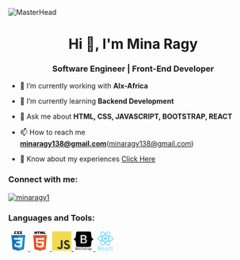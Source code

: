 ![MasterHead](https://images.unsplash.com/photo-1605379399843-5870eea9b74e?ixlib=rb-4.0.3&ixid=M3wxMjA3fDB8MHxwaG90by1wYWdlfHx8fGVufDB8fHx8fA%3D%3D&auto=format&fit=crop&w=898&q=80)

<h1 align="center">Hi 👋, I'm Mina Ragy</h1>
<h3 align="center">Software Engineer | Front-End Developer</h3>

- 🔭 I’m currently working with **Alx-Africa**

- 🌱 I’m currently learning **Backend Development**

- 💬 Ask me about **HTML, CSS, JAVASCRIPT, BOOTSTRAP, REACT**

- 📫 How to reach me **minaragy138@gmail.com**(minaragy138@gmail.com)

- 📄 Know about my experiences [Click Here](https://www.linkedin.com/in/minaragy1/)

<h3 align="left">Connect with me:</h3>
<p align="left">
<a href="https://linkedin.com/in/minaragy1" target="blank"><img align="center" src="https://raw.githubusercontent.com/rahuldkjain/github-profile-readme-generator/master/src/images/icons/Social/linked-in-alt.svg" alt="minaragy1" height="30" width="40" /></a>
</p>

<h3 align="left">Languages and Tools:</h3>
<p  align="left"> <a href="https://www.w3schools.com/css/" target="_blank" rel="noreferrer"> <img src="https://raw.githubusercontent.com/devicons/devicon/master/icons/css3/css3-original-wordmark.svg" alt="css3" width="40" height="40"/> </a> <a href="https://www.w3.org/html/" target="_blank" rel="noreferrer"> <img src="https://raw.githubusercontent.com/devicons/devicon/master/icons/html5/html5-original-wordmark.svg" alt="html5" width="40" height="40"/> </a> <a href="https://developer.mozilla.org/en-US/docs/Web/JavaScript" target="_blank" rel="noreferrer"> <img src="https://raw.githubusercontent.com/devicons/devicon/master/icons/javascript/javascript-original.svg" alt="javascript" width="40" height="40"/> </a> <a href="https://getbootstrap.com" target="_blank" rel="noreferrer"> <img src="https://raw.githubusercontent.com/devicons/devicon/master/icons/bootstrap/bootstrap-plain-wordmark.svg" alt="bootstrap" width="40" height="40"/> </a> <a href="https://reactjs.org/" target="_blank" rel="noreferrer"> <img src="https://raw.githubusercontent.com/devicons/devicon/master/icons/react/react-original-wordmark.svg" alt="react" width="40" height="40"/> </a> </p>

